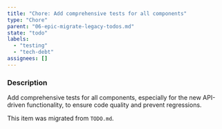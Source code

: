```yaml
---
title: "Chore: Add comprehensive tests for all components"
type: "Chore"
parent: "06-epic-migrate-legacy-todos.md"
state: "todo"
labels:
  - "testing"
  - "tech-debt"
assignees: []
---
```


### Description

Add comprehensive tests for all components, especially for the new API-driven functionality, to ensure code quality and prevent regressions.

This item was migrated from `TODO.md`.
